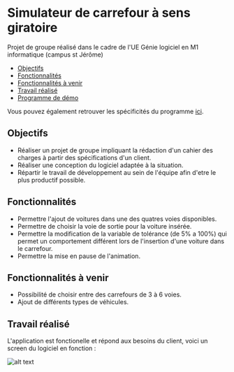 # Simulateur de carrefour à sens giratoire
Projet de groupe réalisé dans le cadre de l'UE Génie logiciel en M1 informatique (campus st Jérôme)

* [Objectifs](#objectifs)  
* [Fonctionnalités](#fonctionnalités)
* [Fonctionnalités à venir](#fonctionnalités-à-venir)
* [Travail réalisé](#travail-réalisé)
* [Programme de démo](/demo)

Vous pouvez également retrouver les spécificités du programme [ici](/doc/specificité_simulateurRP.pdf).

## Objectifs ##
 * Réaliser un projet de groupe impliquant la rédaction d'un cahier des charges à partir des spécifications d'un client.
 * Réaliser une conception du logiciel adaptée à la situation.
 * Répartir le travail de développement au sein de l'équipe afin d'etre le plus productif possible.

## Fonctionnalités ##
  * Permettre l'ajout de voitures dans une des quatres voies disponibles.
  * Permettre de choisir la voie de sortie pour la voiture insérée.
  * Permettre la modification de la variable de tolérance (de 5% a 100%) qui permet un comportement différent lors de l'insertion d'une voiture dans le carrefour.
  * Permettre la mise en pause de l'animation.

## Fonctionnalités à venir ##
  * Possibilité de choisir entre des carrefours de 3 à 6 voies.
  * Ajout de différents types de véhicules.


## Travail réalisé ##
 L'application est fonctionelle et répond aux besoins du client, voici un screen du logiciel en fonction :

 ![alt text](https://github.com/Vinspi/SimulateurRP/blob/master/extras/Capture%20du%202017-09-27%2018-55-55.png?raw=true)
